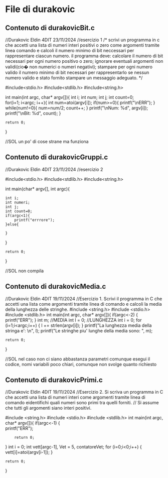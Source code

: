 # File di durakovic

## Contenuto di durakovicBit.c

//Durakovic Eldin	4DIT	23/11/2024
//esercizio 1
/*
	scrivi un programma in c che accetti una lista di numeri interi positivi o zero come argomenti tramite linea comando e calcoli il numero minimo di bit neccessari per rappresentare ciascun numero.
	il programma deve: calcolare il numero di bit necessari per ogni numero positivo o zero; ignorare eventuali argomenti non validi(cio� non numerici o numeri negativi); stampare per ogni numero valido il numero minimo di bit necessari per rappresentarlo
	se nessun numero valido e stato fornito stampare un messaggio adeguato.
*/

#include<stdio.h>
#include<stdlib.h>
#include<string.h>

int main(int argc, char* argv[]){
	int i; 
	int num;
	int j;
	int count=0;  
	for(i=1; i<argc; i++){
		int num=atoi(argv[i]);
		if(num>=0){
			printf("\nERR");
			}
			while(num!=0){
				num=num/2;
				count++;
			}
				printf("\nNum: %d", argv[i]);
				printf("\nBit: %d", count);
		}
	
	return 0;
}

//SOL un po' di cose strane ma funziona

## Contenuto di durakovicGruppi.c

//Durakovic Eldin	4DIT	23/11/2024
//esercizio 2

#include<stdio.h>
#include<stdlib.h>
#include<string.h>

int main(char* argv[], int argc){
	
	int i;
	int numeri;
	int j;
	int count=0;
	if(argc<1){
		printf("errrore");
	}else{
		
	}
}

	
	
	
	
	
	return 0;
}

//SOL non compila




## Contenuto di durakovicMedia.c

//Durakovic Eldin 4DIT 19/11/2024
//Esercizio 1. Scrivi il programma in  C che accetti una lista come argomenti tramite linea di comando e calcoli la media della lunghezza delle stringhe.
#include <string.h>
#include <stdio.h>
#include <stdlib.h>
int main(int argc, char* argv[]){
	if(argc<-2) {	
		printf("ERR");
}
	int m;			//MEDIA
	int l = 0;		//LUNGHEZZA
	int i = 0;
	for (i=1;i<argc;i++) {
		l += strlen(argv[i]);
}
	printf("La lunghezza media della stringa e': \n", l);
	printf("Le stringhe piu' lunghe della media sono: ",  m);
	
	return 0;
}

//SOL nel caso non ci siano abbastanza parametri comunque esegui il codice, nomi variabili poco chiari, comunque non svolge quanto richiesto
## Contenuto di durakovicPrimi.c

//Durakovic Eldin 4DIT 19/11/2024
//Esercizio 2.	Si scriva un programma in C che accetti una lista di numeri interi come argomenti tramite linea di comando eidentifichi quali numeri sono primi tra quelli forniti. 
//				Si assume che tutti gli argomenti siano interi positivi.

#include <string.h>
#include <stdio.h>
#include <stdlib.h>
int main(int argc, char* argv[]){
	if(argc<-1) {	 
		printf("ERR");
		
		return 0;
}
	int i = 0;
	int vett[argc-1], Vet = 5, contatoreVet;
		for (i=0;i<0;i++) {
		vett[i]=atoi(argv[i-1]);
}
	
	
	
	return 0;
}
